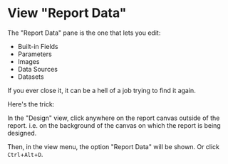 ﻿# View "Report Data"

The "Report Data" pane is the one that lets you edit:

 * Built-in Fields
 * Parameters
 * Images
 * Data Sources
 * Datasets

If you ever close it, it can be a hell of a job trying to find it again.

Here's the trick:

In the "Design" view, click anywhere on the report canvas outside of the report. i.e. on the background of the canvas on which the report is being designed.

Then, in the view menu, the option "Report Data" will be shown. Or click `Ctrl`+`Alt`+`D`.